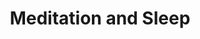 ---
layout: theme
title: Meditation and Sleep
theme_key: sleep
permalink: /themes/sleep/
image_format: webp
meta_description: "Explore how meditation improves sleep in this research theme, with studies examining its effects on sleep quality, physiology, and cognitive processes related to rest and recovery."
theme_description: |
  Meditation has long been linked to better rest, but how exactly does it affect the sleeping brain and body? This theme brings together studies exploring how contemplative practice influences sleep quality, architecture, and related physiological processes. From improving subjective sleep satisfaction to altering inflammatory markers and cognitive control mechanisms, these findings show how meditation might help us fall asleep faster, sleep more deeply, and wake more refreshed. They also hint at something deeper: that our waking practices shape our sleeping mind.
---